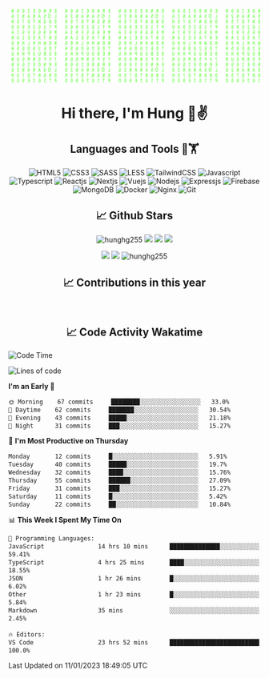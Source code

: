 [![Matrix SVG](https://github.com/hunghg255/hunghg255/blob/master/img/matrix.svg)](https://hunghg255.github.io)
<!-- [![unicorncode_bzb8ey](https://res.cloudinary.com/hunghg255/image/upload/v1647578947/unicorncode_bzb8ey.svg)](https://hunghg255.github.io) -->
<!-- # 👀 Hi stranger! 👋🏻 -->

<h1 align='center'>Hi there, I'm Hung 👋✌</h1>

<h2 align='center'>Languages and Tools 🔧🏋</h2>

<div align='center'>
  <img src="https://img.shields.io/badge/html5-%23E34F26.svg?style=flat-square&logo=html5&logoColor=white" alt="HTML5" />
  <img src="https://img.shields.io/badge/css3-%231572B6.svg?style=flat-square&logo=css3&logoColor=white" alt="CSS3" />
  <img src="https://img.shields.io/badge/SASS-hotpink.svg?style=flat-square&logo=SASS&logoColor=white" alt="SASS" />
  <img src="https://img.shields.io/badge/LESS-%230db7ed.svg?style=flat-square&logo=less&logoColor=white" alt="LESS" />
  <img src="https://img.shields.io/badge/Tailwindcss-%2338B2AC.svg?style=flat-square&logo=tailwind-css&logoColor=white" alt="TailwindCSS" />
  <img src="https://img.shields.io/badge/Javascript-%23323330.svg?style=flat-square&logo=javascript&logoColor=%23F7DF1E" alt="Javascript" />
  <img src="https://img.shields.io/badge/Typescript-%23007ACC.svg?style=flat-square&logo=typescript&logoColor=white" alt="Typescript" />
  <img src="https://img.shields.io/badge/Reactjs-%2320232a.svg?style=flat-square&logo=react&logoColor=%2361DAFB" alt="Reactjs" />
  <img src="https://img.shields.io/badge/Nextjs-black?style=flat-square&logo=next.js&logoColor=white" alt="Nextjs" />
  <img src="https://img.shields.io/badge/Vuejs-%2335495e.svg?style=flat-square&logo=vuedotjs&logoColor=%234FC08D" alt="Vuejs" />
  <img src="https://img.shields.io/badge/Nodejs-6DA55F?style=flat-square&logo=node.js&logoColor=white" alt="Nodejs" />
  <img src="https://img.shields.io/badge/Expressjs-6DA55F?style=flat-square&logo=express&logoColor=white" alt="Expressjs" />
  <img src="https://img.shields.io/badge/Firebase-%23039BE5.svg?style=flat-square&logo=firebase" alt="Firebase" />
  <img src="https://img.shields.io/badge/MongoDB-%234ea94b.svg?style=flat-square&logo=mongodb&logoColor=white" alt="MongoDB" />
  <img src="https://img.shields.io/badge/Docker-%230db7ed.svg?style=flat-square&logo=docker&logoColor=white" alt="Docker" />
  <img src="https://img.shields.io/badge/Nginx-%234ea94b.svg?style=flat-square&logo=nginx&logoColor=white" alt="Nginx" />
  <img src="https://img.shields.io/badge/Git-%23E34F26.svg?style=flat-square&logo=git&logoColor=white" alt="Git" />
</div>

<h2 align='center'> 📈 Github Stars </h2>
<p align="center"> <img src="https://komarev.com/ghpvc/?username=hunghg255&style=flat" alt="hunghg255" />
  <img src="https://shields.io/github/stars/hunghg255">
  <img src="https://img.shields.io/github/followers/hunghg255">
  <img src="https://img.shields.io/static/v1?label=%F0%9F%8C%9F&message=Love%20coding&style=style=flat&color=c80000">
</p>
<div align="center">
 <img src="https://github-readme-stats.vercel.app/api?username=hunghg255&show_icons=true&border_radius=15&count_private=true"/>
  <img src="https://github-readme-stats.vercel.app/api/top-langs/?username=hunghg255&border_radius=15&layout=compact&langs_count=6&count_private=true"/>
  <img 
       src="https://github-readme-streak-stats.herokuapp.com/?user=hunghg255&count_private=true" 
       alt="hunghg255" 
  />
  <h2 align='center'> 📈 Contributions in this year </h2>
  <img src="https://ghchart.rshah.org/F90716/hunghg2505" alt="">
</div>



<h2 align='center'> 📈 Code Activity Wakatime </h2>

<!--START_SECTION:waka-->
![Code Time](http://img.shields.io/badge/Code%20Time-2%2C232%20hrs%2017%20mins-blue)

![Lines of code](https://img.shields.io/badge/From%20Hello%20World%20I%27ve%20Written-407%20Thousand%20lines%20of%20code-blue)

**I'm an Early 🐤** 

```text
🌞 Morning    67 commits     ████████░░░░░░░░░░░░░░░░░   33.0% 
🌆 Daytime    62 commits     ███████░░░░░░░░░░░░░░░░░░   30.54% 
🌃 Evening    43 commits     █████░░░░░░░░░░░░░░░░░░░░   21.18% 
🌙 Night      31 commits     ███░░░░░░░░░░░░░░░░░░░░░░   15.27%

```
📅 **I'm Most Productive on Thursday** 

```text
Monday       12 commits     █░░░░░░░░░░░░░░░░░░░░░░░░   5.91% 
Tuesday      40 commits     █████░░░░░░░░░░░░░░░░░░░░   19.7% 
Wednesday    32 commits     ████░░░░░░░░░░░░░░░░░░░░░   15.76% 
Thursday     55 commits     ██████░░░░░░░░░░░░░░░░░░░   27.09% 
Friday       31 commits     ███░░░░░░░░░░░░░░░░░░░░░░   15.27% 
Saturday     11 commits     █░░░░░░░░░░░░░░░░░░░░░░░░   5.42% 
Sunday       22 commits     ██░░░░░░░░░░░░░░░░░░░░░░░   10.84%

```


📊 **This Week I Spent My Time On** 

```text
💬 Programming Languages: 
JavaScript               14 hrs 10 mins      ██████████████░░░░░░░░░░░   59.41% 
TypeScript               4 hrs 25 mins       ████░░░░░░░░░░░░░░░░░░░░░   18.55% 
JSON                     1 hr 26 mins        █░░░░░░░░░░░░░░░░░░░░░░░░   6.02% 
Other                    1 hr 23 mins        █░░░░░░░░░░░░░░░░░░░░░░░░   5.84% 
Markdown                 35 mins             ░░░░░░░░░░░░░░░░░░░░░░░░░   2.45%

🔥 Editors: 
VS Code                  23 hrs 52 mins      █████████████████████████   100.0%

```


 Last Updated on 11/01/2023 18:49:05 UTC
<!--END_SECTION:waka-->

